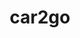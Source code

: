 ---
blog: https://blog.car2go.com/
codehost: https://github.com/https://github.com/car2go
logohandle: car2go
sort: car2go
title: car2go
website: https://www.car2go.com/US/en/
---